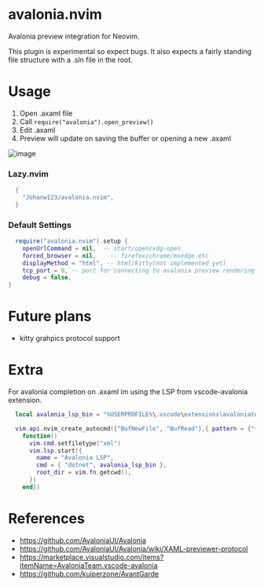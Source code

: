 # avalonia.nvim
Avalonia preview integration for Neovim.

This plugin is experimental so expect bugs. It also expects a fairly standing file structure with a .sln file in the root.


# Usage
1. Open .axaml file
2. Call `require("avalonia").open_preview()` 
3. Edit .axaml
4. Preview will update on saving the buffer or opening a new .axaml
   
![image](https://github.com/Johanw123/avalonia.nvim/assets/5846087/2e7e066d-9056-4d97-bd41-33e7b9c7e0fb)

### Lazy.nvim
```lua
  {
    "Johanw123/avalonia.nvim",
  }
```

### Default Settings
```lua
  require("avalonia.nvim").setup {
    openUrlCommand = nil,  -- start/open/xdg-open
    forced_browser = nil,    -- firefox/chrome/msedge etc
    displayMethod = "html", -- html/kitty(not implemented yet)
    tcp_port = 0, -- port for connecting to avalonia preview rendering process, leave as 0 to let OS decide
    debug = false,
}
```
# Future plans
- kitty grahpics protocol support

# Extra
For avalonia completion on .axaml im using the LSP from vscode-avalonia extension.

```lua
  local avalonia_lsp_bin = "%USERPROFILE%\.vscode\extensions\avaloniateam.vscode-avalonia-0.0.25\avaloniaServer\AvaloniaLanguageServer.dll"

  vim.api.nvim_create_autocmd({"BufNewFile", "BufRead"},{ pattern = {"*.axaml"}, callback =
    function()
      vim.cmd.setfiletype("xml")
      vim.lsp.start({
        name = "Avalonia LSP",
        cmd = { "dotnet", avalonia_lsp_bin },
        root_dir = vim.fn.getcwd(),
      })
    end})
```

# References
- https://github.com/AvaloniaUI/Avalonia
- https://github.com/AvaloniaUI/Avalonia/wiki/XAML-previewer-protocol
- https://marketplace.visualstudio.com/items?itemName=AvaloniaTeam.vscode-avalonia
- https://github.com/kuiperzone/AvantGarde
